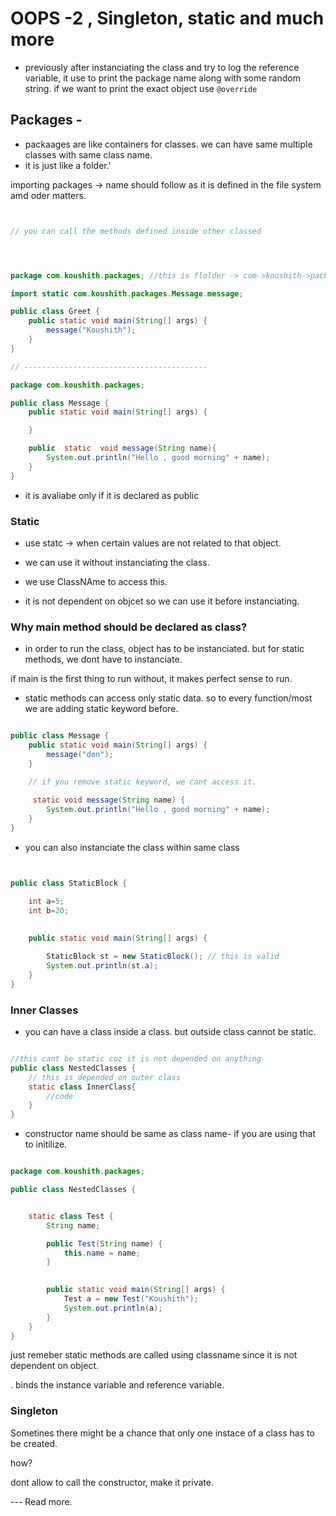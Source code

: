 # OOPS -2 , Singleton, static and much more

- previously after instanciating the class and try to log the reference variable, it use to print the package name along with some random string. if we want to print the exact object use ```@override```


## Packages -

- packaages are like containers for classes. we can have same multiple classes with same class name. 
- it is just like a folder.'

importing packages -> name should follow as it is defined in the file system amd oder matters.



```java 


// you can call the methods defined inside other classed




package com.koushith.packages; //this is flolder -> com->koushith->packages

import static com.koushith.packages.Message.message;

public class Greet {
    public static void main(String[] args) {
        message("Koushith");
    }
}

// -----------------------------------------

package com.koushith.packages;

public class Message {
    public static void main(String[] args) {

    }

    public  static  void message(String name){
        System.out.println("Hello , good morning" + name);
    }
}


```

- it is avaliabe only if it is declared as public


### Static

- use statc -> when certain values are not related to that object.
- we can use it without instanciating the class.

- we use ClassNAme to access this. 
- it is not dependent on objcet so we can use it before instanciating.


### Why main method should be declared as class?

- in order to run the class, object has to be instanciated. but for static methods, we dont have to instanciate.

if main is the first thing to run without, it makes perfect sense to run.

- static methods can access only static data. so to every function/most we are adding static keyword before.

```java 

public class Message {
    public static void main(String[] args) {
        message("don");
    }

    // if you remove static keyword, we cant access it.
    
     static void message(String name) {
        System.out.println("Hello , good morning" + name);
    }
}
```

- you can also instanciate the class within same class

```java 


public class StaticBlock {

    int a=5;
    int b=20;
    
    
    public static void main(String[] args) {

        StaticBlock st = new StaticBlock(); // this is valid
        System.out.println(st.a);
    }
}

```


### Inner Classes

- you can have a class inside a class. but outside class cannot be static.

```java 

//this cant be static coz it is not depended on anything
public class NestedClasses {
    // this is depended on outer class
    static class InnerClass{
        //code
    }
}


```

- constructor name should be same as class name- if you are using that to initilize.

```java 

package com.koushith.packages;

public class NestedClasses {


    static class Test {
        String name;

        public Test(String name) {
            this.name = name;
        }

        
        public static void main(String[] args) {
            Test a = new Test("Koushith");
            System.out.println(a);
        }
    }
}

```

just remeber static methods are called using classname since it is not dependent on object.

. binds the instance variable and reference variable.


### Singleton 

Sometines there might be a chance that only one instace of a class has to be created. 

how?

dont allow to call the constructor, make it private.


--- Read more.
